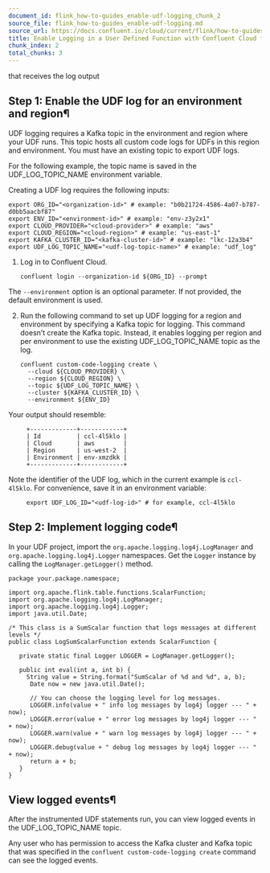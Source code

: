 ```yaml
---
document_id: flink_how-to-guides_enable-udf-logging_chunk_2
source_file: flink_how-to-guides_enable-udf-logging.md
source_url: https://docs.confluent.io/cloud/current/flink/how-to-guides/enable-udf-logging.html
title: Enable Logging in a User Defined Function with Confluent Cloud for Apache Flink
chunk_index: 2
total_chunks: 3
---
```


that receives the log output

## Step 1: Enable the UDF log for an environment and region¶

UDF logging requires a Kafka topic in the environment and region where your UDF runs. This topic hosts all custom code logs for UDFs in this region and environment. You must have an existing topic to export UDF logs.

For the following example, the topic name is saved in the UDF_LOG_TOPIC_NAME environment variable.

Creating a UDF log requires the following inputs:

    export ORG_ID="<organization-id>" # example: "b0b21724-4586-4a07-b787-d0bb5aacbf87"
    export ENV_ID="<environment-id>" # example: "env-z3y2x1"
    export CLOUD_PROVIDER="<cloud-provider>" # example: "aws"
    export CLOUD_REGION="<cloud-region>" # example: "us-east-1"
    export KAFKA_CLUSTER_ID="<kafka-cluster-id>" # example: "lkc-12a3b4"
    export UDF_LOG_TOPIC_NAME="<udf-log-topic-name>" # example: "udf_log"

  1. Log in to Confluent Cloud.

         confluent login --organization-id ${ORG_ID} --prompt

The `--environment` option is an optional parameter. If not provided, the default environment is used.

  2. Run the following command to set up UDF logging for a region and environment by specifying a Kafka topic for logging. This command doesn’t create the Kafka topic. Instead, it enables logging per region and per environment to use the existing UDF_LOG_TOPIC_NAME topic as the log.

         confluent custom-code-logging create \
           --cloud ${CLOUD_PROVIDER} \
           --region ${CLOUD_REGION} \
           --topic ${UDF_LOG_TOPIC_NAME} \
           --cluster ${KAFKA_CLUSTER_ID} \
           --environment ${ENV_ID}

Your output should resemble:

         +-------------+------------+
         | Id          | ccl-4l5klo |
         | Cloud       | aws        |
         | Region      | us-west-2  |
         | Environment | env-xmzdkk |
         +-------------+------------+

Note the identifier of the UDF log, which in the current example is `ccl-4l5klo`. For convenience, save it in an environment variable:

         export UDF_LOG_ID="<udf-log-id>" # for example, ccl-4l5klo

## Step 2: Implement logging code¶

In your UDF project, import the `org.apache.logging.log4j.LogManager` and `org.apache.logging.log4j.Logger` namespaces. Get the `Logger` instance by calling the `LogManager.getLogger()` method.

    package your.package.namespace;

    import org.apache.flink.table.functions.ScalarFunction;
    import org.apache.logging.log4j.LogManager;
    import org.apache.logging.log4j.Logger;
    import java.util.Date;

    /* This class is a SumScalar function that logs messages at different levels */
    public class LogSumScalarFunction extends ScalarFunction {

       private static final Logger LOGGER = LogManager.getLogger();

       public int eval(int a, int b) {
         String value = String.format("SumScalar of %d and %d", a, b);
          Date now = new java.util.Date();

          // You can choose the logging level for log messages.
          LOGGER.info(value + " info log messages by log4j logger --- " + now);
          LOGGER.error(value + " error log messages by log4j logger --- " + now);
          LOGGER.warn(value + " warn log messages by log4j logger --- " + now);
          LOGGER.debug(value + " debug log messages by log4j logger --- " + now);
          return a + b;
       }
    }

## View logged events¶

After the instrumented UDF statements run, you can view logged events in the UDF_LOG_TOPIC_NAME topic.

Any user who has permission to access the Kafka cluster and Kafka topic that was specified in the `confluent custom-code-logging create` command can see the logged events.
